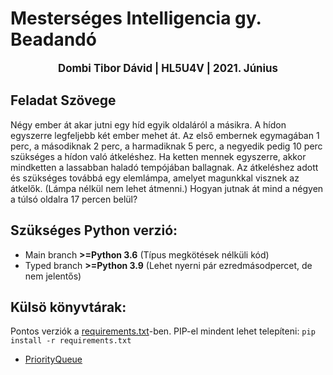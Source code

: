 # Mesterséges Intelligencia gy. Beadandó
<div style="text-align: center; font-weight: bold; font-size: larger">
    Dombi Tibor Dávid | HL5U4V | 2021. Június
</div>

## Feladat Szövege
Négy ember át akar jutni egy híd egyik oldaláról a másikra. A hídon egyszerre legfeljebb két ember mehet át. Az első embernek egymagában 1 perc, a
másodiknak 2 perc, a harmadiknak 5 perc, a negyedik pedig 10 perc szükséges
a hídon való átkeléshez. Ha ketten mennek egyszerre, akkor mindketten a
lassabban haladó tempójában ballagnak. Az átkeléshez adott és szükséges
továbbá egy elemlámpa, amelyet magunkkal visznek az átkelők. (Lámpa
nélkül nem lehet átmenni.) Hogyan jutnak át mind a négyen a túlsó oldalra
17 percen belül?

## Szükséges Python verzió:
- Main branch **>=Python 3.6** (Típus megkötések nélküli kód)
- Typed branch **>=Python 3.9** (Lehet nyerni pár ezredmásodpercet, de nem jelentős)

## Külsö könyvtárak:
Pontos verziók a [requirements.txt](https://github.com/dombidav/mest-int-bead/blob/master/requirements.txt)-ben. PIP-el mindent lehet telepíteni: `pip install -r requirements.txt`

- [PriorityQueue](https://pypi.org/project/PriorityQueue/)
